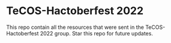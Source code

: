 # TeCOS-Hactoberfest 2022

This repo contain all the resources that were sent in the TeCOS-Hactoberfest 2022 group.
Star this repo for future updates.
